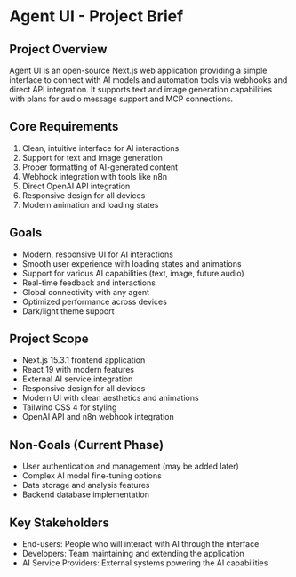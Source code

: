 # Agent UI - Project Brief

## Project Overview

Agent UI is an open-source Next.js web application providing a simple interface to connect with AI models and automation tools via webhooks and direct API integration. It supports text and image generation capabilities with plans for audio message support and MCP connections.

## Core Requirements

1. Clean, intuitive interface for AI interactions
2. Support for text and image generation
3. Proper formatting of AI-generated content
4. Webhook integration with tools like n8n
5. Direct OpenAI API integration
6. Responsive design for all devices
7. Modern animation and loading states

## Goals

- Modern, responsive UI for AI interactions
- Smooth user experience with loading states and animations
- Support for various AI capabilities (text, image, future audio)
- Real-time feedback and interactions
- Global connectivity with any agent
- Optimized performance across devices
- Dark/light theme support

## Project Scope

- Next.js 15.3.1 frontend application
- React 19 with modern features
- External AI service integration
- Responsive design for all devices
- Modern UI with clean aesthetics and animations
- Tailwind CSS 4 for styling
- OpenAI API and n8n webhook integration

## Non-Goals (Current Phase)

- User authentication and management (may be added later)
- Complex AI model fine-tuning options
- Data storage and analysis features
- Backend database implementation

## Key Stakeholders

- End-users: People who will interact with AI through the interface
- Developers: Team maintaining and extending the application
- AI Service Providers: External systems powering the AI capabilities
